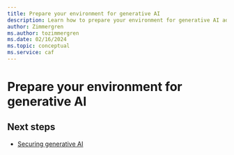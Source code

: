 ```yaml
---
title: Prepare your environment for generative AI
description: Learn how to prepare your environment for generative AI adoption in your organization, including considerations around Azure landing zones.
author: Zimmergren
ms.author: tozimmergren
ms.date: 02/16/2024
ms.topic: conceptual
ms.service: caf
---
```


# Prepare your environment for generative AI

## Next steps

- [Securing generative AI](./secure.md)
